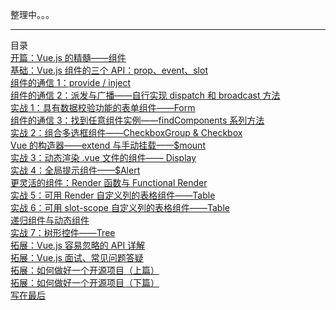 整理中。。。

---

<dl id="catalog" style="font-size:14px;list-style-type:none;">
    <dt>目录</dt>
    <dd style="margin:0;padding:0;"><a href="技术分享/Vue.js组件精讲/开篇：Vue.js的精髓——组件.md">开篇：Vue.js 的精髓——组件</a></dd>
	<dd style="margin:0;padding:0;"><a href="/技术分享/Vue.js组件精讲/基础：Vue.js组件的三个API：prop、event、slot.md">基础：Vue.js 组件的三个 API：prop、event、slot</a></dd>
	<dd style="margin:0;padding:0;"><a href="/技术分享/Vue.js组件精讲/组件的通信1：provide-inject.md">组件的通信 1：provide / inject</a></dd>
	<dd style="margin:0;padding:0;"><a href="/技术分享/Vue.js组件精讲/组件的通信2：派发与广播——自行实现dispatch和broadcast方法.md">组件的通信 2：派发与广播——自行实现 dispatch 和 broadcast 方法</a></dd>
    <dd style="margin:0;padding:0;"><a href="/技术分享/Vue.js组件精讲/实战1：具有数据校验功能的表单组件——Form.md">实战 1：具有数据校验功能的表单组件——Form</a></dd>
    <dd style="margin:0;padding:0;"><a href="/技术分享/Vue.js组件精讲/组件的通信3：找到任意组件实例——findComponents系列方法.md">组件的通信 3：找到任意组件实例——findComponents 系列方法</a></dd>
    <dd style="margin:0;padding:0;"><a href="/技术分享/Vue.js组件精讲/实战2：组合多选框组件——CheckboxGroup&Checkbox.md">实战 2：组合多选框组件——CheckboxGroup & Checkbox</a></dd>
    <dd style="margin:0;padding:0;"><a href="/技术分享/Vue.js组件精讲/Vue的构造器——extend与手动挂载——mount.md">Vue 的构造器——extend 与手动挂载——$mount</a></dd>
    <dd style="margin:0;padding:0;"><a href="/技术分享/Vue.js组件精讲/实战3：动态渲染.vue文件的组件——Display.md">实战 3：动态渲染 .vue 文件的组件—— Display
</a></dd>
    <dd style="margin:0;padding:0;"><a href="/技术分享/Vue.js组件精讲/实战4：全局提示组件——Alert.md">实战 4：全局提示组件——$Alert</a></dd>
    <dd style="margin:0;padding:0;"><a href="/技术分享/Vue.js组件精讲/更灵活的组件：Render函数与Functional-Render.md">更灵活的组件：Render 函数与 Functional Render</a></dd>
    <dd style="margin:0;padding:0;"><a href="/技术分享/Vue.js组件精讲/实战5：可用Render自定义列的表格组件——Table.md">实战 5：可用 Render 自定义列的表格组件——Table</a></dd>
    <dd style="margin:0;padding:0;"><a href="/技术分享/Vue.js组件精讲/实战6：可用slot-scope自定义列的表格组件——Table.md">实战 6：可用 slot-scope 自定义列的表格组件——Table</a></dd>
    <dd style="margin:0;padding:0;"><a href="/技术分享/Vue.js组件精讲/递归组件与动态组件.md">递归组件与动态组件</a></dd>
    <dd style="margin:0;padding:0;"><a href="/技术分享/Vue.js组件精讲/实战7：树形控件——Tree.md">实战 7：树形控件——Tree</a></dd>
    <dd style="margin:0;padding:0;"><a href="/技术分享/Vue.js组件精讲/拓展：Vue.js容易忽略的API详解.md">拓展：Vue.js 容易忽略的 API 详解</a></dd>
    <dd style="margin:0;padding:0;"><a href="/技术分享/Vue.js组件精讲/拓展：Vue.js面试、常见问题答疑.md">拓展：Vue.js 面试、常见问题答疑</a></dd>
    <dd style="margin:0;padding:0;"><a href="/技术分享/Vue.js组件精讲/拓展：如何做好一个开源项目（上篇）.md">拓展：如何做好一个开源项目（上篇）</a></dd>
    <dd style="margin:0;padding:0;"><a href="/技术分享/Vue.js组件精讲/拓展：如何做好一个开源项目（下篇）.md">拓展：如何做好一个开源项目（下篇）</a></dd>
    <dd style="margin:0;padding:0;"><a href="/技术分享/Vue.js组件精讲/写在最后.md">写在最后</a></dd>
</dl>
